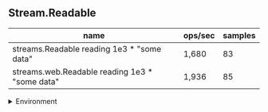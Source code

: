 ## Stream.Readable

|name|ops/sec|samples|
|-|-|-|
|streams.Readable reading 1e3 * "some data"|1,680|83|
|streams.web.Readable reading 1e3 * "some data"|1,936|85|


<details>
<summary>Environment</summary>

* __Machine:__ linux x64 | 2 vCPUs | 6.8GB Mem
* __Run:__ Wed Oct 25 2023 04:54:32 GMT+0000 (Coordinated Universal Time)
</details>

<!--
{"environment":{"platform":"linux","arch":"x64","cpus":2,"totalMemory":6.759746551513672},"benchmarks":[{"name":"streams.Readable reading 1e3 * \"some data\"","opsSec":1679.6153957381594,"samples":4},{"name":"streams.web.Readable reading 1e3 * \"some data\"","opsSec":1936.0089548201597,"samples":7}]}-->

